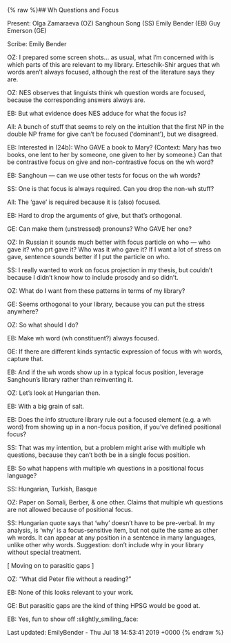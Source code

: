{% raw %}## Wh Questions and Focus

Present: Olga Zamaraeva (OZ) Sanghoun Song (SS) Emily Bender (EB) Guy
Emerson (GE)

Scribe: Emily Bender

OZ: I prepared some screen shots… as usual, what I’m concerned with is
which parts of this are relevant to my library. Erteschik-Shir argues
that wh words aren’t always focused, although the rest of the literature
says they are.

OZ: NES observes that linguists think wh question words are focused,
because the corresponding answers always are.

EB: But what evidence does NES adduce for what the focus is?

All: A bunch of stuff that seems to rely on the intuition that the first
NP in the double NP frame for give can’t be focused (‘dominant’), but we
disagreed.

EB: Interested in (24b): Who GAVE a book to Mary? (Context: Mary has two
books, one lent to her by someone, one given to her by someone.) Can
that be contrastive focus on give and non-contrastive focus on the wh
word?

EB: Sanghoun — can we use other tests for focus on the wh words?

SS: One is that focus is always required. Can you drop the non-wh stuff?

All: The ‘gave’ is required because it is (also) focused.

EB: Hard to drop the arguments of give, but that’s orthogonal.

GE: Can make them (unstressed) pronouns? Who GAVE her one?

OZ: In Russian it sounds much better with focus particle on who — who
gave it? who prt gave it? Who was it who gave it? If I want a lot of
stress on gave, sentence sounds better if I put the particle on who.

SS: I really wanted to work on focus projection in my thesis, but
couldn’t because I didn’t know how to include prosody and so didn’t.

OZ: What do I want from these patterns in terms of my library?

GE: Seems orthogonal to your library, because you can put the stress
anywhere?

OZ: So what should I do?

EB: Make wh word (wh constituent?) always focused.

GE: If there are different kinds syntactic expression of focus with wh
words, capture that.

EB: And if the wh words show up in a typical focus position, leverage
Sanghoun’s library rather than reinventing it.

OZ: Let’s look at Hungarian then.

EB: With a big grain of salt.

EB: Does the info structure library rule out a focused element (e.g. a
wh word) from showing up in a non-focus position, if you’ve defined
positional focus?

SS: That was my intention, but a problem might arise with multiple wh
questions, because they can’t both be in a single focus position.

EB: So what happens with multiple wh questions in a positional focus
language?

SS: Hungarian, Turkish, Basque

OZ: Paper on Somali, Berber, & one other. Claims that multiple wh
questions are not allowed because of positional focus.

SS: Hungarian quote says that ‘why’ doesn’t have to be pre-verbal. In my
analysis, is ‘why’ is a focus-sensitive item, but not quite the same as
other wh words. It can appear at any position in a sentence in many
languages, unlike other why words. Suggestion: don’t include why in your
library without special treatment.

\[ Moving on to parasitic gaps \]

OZ: “What did Peter file without a reading?”

EB: None of this looks relevant to your work.

GE: But parasitic gaps are the kind of thing HPSG would be good at.

EB: Yes, fun to show off :slightly\_smiling\_face:

Last updated: EmilyBender - Thu Jul 18 14:53:41 2019 +0000
{% endraw %}